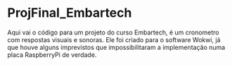 # ProjFinal_Embartech
Aqui vai o código para um projeto do curso Embartech, é um cronometro com respostas visuais e sonoras. Ele foi criado para o software Wokwi, já que houve alguns imprevistos que impossibilitaram a implementação numa placa RaspberryPi de verdade.
